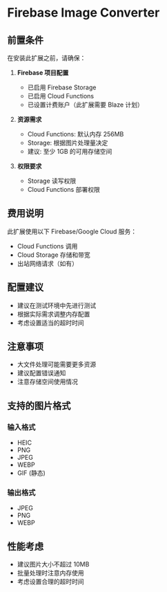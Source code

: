 # Firebase Image Converter

## 前置条件
在安装此扩展之前，请确保：

1. **Firebase 项目配置**
   - 已启用 Firebase Storage
   - 已启用 Cloud Functions
   - 已设置计费账户（此扩展需要 Blaze 计划）

2. **资源需求**
   - Cloud Functions: 默认内存 256MB
   - Storage: 根据图片处理量决定
   - 建议: 至少 1GB 的可用存储空间

3. **权限要求**
   - Storage 读写权限
   - Cloud Functions 部署权限

## 费用说明
此扩展使用以下 Firebase/Google Cloud 服务：
- Cloud Functions 调用
- Cloud Storage 存储和带宽
- 出站网络请求（如有）

## 配置建议
- 建议在测试环境中先进行测试
- 根据实际需求调整内存配置
- 考虑设置适当的超时时间

## 注意事项
- 大文件处理可能需要更多资源
- 建议配置错误通知
- 注意存储空间使用情况

## 支持的图片格式
### 输入格式
- HEIC
- PNG
- JPEG
- WEBP
- GIF (静态)

### 输出格式
- JPEG
- PNG
- WEBP

## 性能考虑
- 建议图片大小不超过 10MB
- 批量处理时注意内存使用
- 考虑设置合理的超时时间
